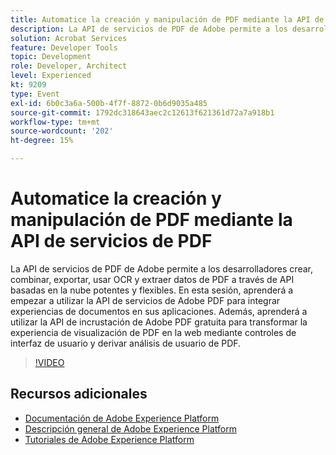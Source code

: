 ```yaml
---
title: Automatice la creación y manipulación de PDF mediante la API de servicios de PDF
description: La API de servicios de PDF de Adobe permite a los desarrolladores crear, combinar, exportar, usar OCR y extraer datos de PDF a través de API basadas en la nube potentes y flexibles. En esta sesión, aprenderá a empezar a utilizar la API de servicios de Adobe PDF para integrar experiencias de documentos en sus aplicaciones. Además, aprenderá a utilizar la API de incrustación de Adobe PDF gratuita para transformar la experiencia de visualización de PDF en la web mediante controles de interfaz de usuario y derivar análisis de usuario de PDF.
solution: Acrobat Services
feature: Developer Tools
topic: Development
role: Developer, Architect
level: Experienced
kt: 9209
type: Event
exl-id: 6b0c3a6a-500b-4f7f-8872-0b6d9035a485
source-git-commit: 1792dc318643aec2c12613f621361d72a7a918b1
workflow-type: tm+mt
source-wordcount: '202'
ht-degree: 15%

---
```


# Automatice la creación y manipulación de PDF mediante la API de servicios de PDF

La API de servicios de PDF de Adobe permite a los desarrolladores crear, combinar, exportar, usar OCR y extraer datos de PDF a través de API basadas en la nube potentes y flexibles. En esta sesión, aprenderá a empezar a utilizar la API de servicios de Adobe PDF para integrar experiencias de documentos en sus aplicaciones. Además, aprenderá a utilizar la API de incrustación de Adobe PDF gratuita para transformar la experiencia de visualización de PDF en la web mediante controles de interfaz de usuario y derivar análisis de usuario de PDF.

>[!VIDEO](https://video.tv.adobe.com/v/338039/?quality=12&learn=on&hidetitle=true)

## Recursos adicionales

- [Documentación de Adobe Experience Platform](https://experienceleague.adobe.com/docs/experience-platform.html?lang=es)
- [Descripción general de Adobe Experience Platform](https://experienceleague.adobe.com/docs/experience-platform/landing/home.html?lang=es)
- [Tutoriales de Adobe Experience Platform](https://experienceleague.adobe.com/docs/platform-learn/tutorials/overview.html?lang=es)
